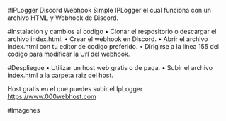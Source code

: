 #IPLogger Discord Webhook
Simple IPLogger el cual funciona con un archivo HTML y Webhook de Discord.

#Instalación y cambios al codigo
• Clonar el respositorio o descargar el archivo index.html.
• Crear el webhook en Discord.
• Abrir el archivo index.html con tu editor de codigo preferido.
• Dirigirse a la linea 155 del codigo para modificar la Url del webhook.

#Despliegue
• Utilizar un host web gratis o de paga.
• Subir el archivo index.html a la carpeta raiz del host.

Host gratis en el que puedes subir el IpLogger
https://www.000webhost.com

#Imagenes